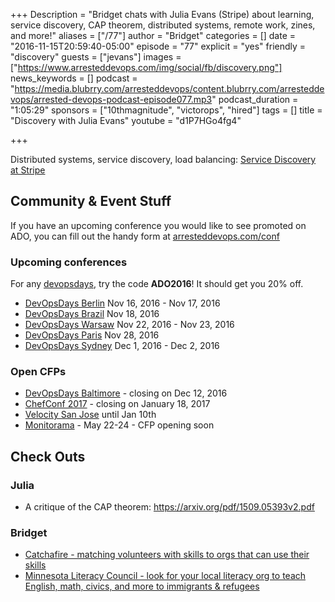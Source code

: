 +++
Description = "Bridget chats with Julia Evans (Stripe) about learning, service discovery, CAP theorem, distributed systems, remote work, zines, and more!"
aliases = ["/77"]
author = "Bridget"
categories = []
date = "2016-11-15T20:59:40-05:00"
episode = "77"
explicit = "yes"
friendly = "discovery"
guests = ["jevans"]
images = ["https://www.arresteddevops.com/img/social/fb/discovery.png"]
news_keywords = []
podcast = "https://media.blubrry.com/arresteddevops/content.blubrry.com/arresteddevops/arrested-devops-podcast-episode077.mp3"
podcast_duration = "1:05:29"
sponsors = ["10thmagnitude", "victorops", "hired"]
tags = []
title = "Discovery with Julia Evans"
youtube = "d1P7HGo4fg4"

+++

Distributed systems, service discovery, load balancing: [Service Discovery at Stripe](https://stripe.com/blog/service-discovery-at-stripe)

## Community & Event Stuff

If you have an upcoming conference you would like to see promoted on ADO, you can fill out the handy form at [arresteddevops.com/conf](https://arresteddevops.com/conf)

### Upcoming conferences

For any [devopsdays](http://devopsdays.org), try the code **ADO2016**! It should get you 20% off.

* [DevOpsDays Berlin](https://www.devopsdays.org/events/2016-berlin/welcome) Nov 16, 2016 - Nov 17, 2016
* [DevOpsDays Brazil](https://www.devopsdays.org/events/2016-brasilia/welcome) Nov 18, 2016
* [DevOpsDays Warsaw](https://www.devopsdays.org/events/2016-warsaw/welcome) Nov 22, 2016 - Nov 23, 2016
* [DevOpsDays Paris](https://www.devopsdays.org/events/2016-paris/welcome) Nov 28, 2016
* [DevOpsDays Sydney](https://www.devopsdays.org/events/2016-sydney/welcome) Dec 1, 2016 - Dec 2, 2016


### Open CFPs

* [DevOpsDays Baltimore](https://devopsdaysbaltimore2017.busyconf.com/proposals/new) - closing on Dec 12, 2016
* [ChefConf 2017](https://chefconf.chef.io) - closing on January 18, 2017
* [Velocity San Jose](http://conferences.oreilly.com/velocity/vl-ca) until Jan 10th
* [Monitorama](http://monitorama.com/#cfp) - May 22-24 - CFP opening soon



## Check Outs

### Julia
- A critique of the CAP theorem: https://arxiv.org/pdf/1509.05393v2.pdf

### Bridget
- [Catchafire - matching volunteers with skills to orgs that can use their skills](https://www.catchafire.org/)
- [Minnesota Literacy Council - look for your local literacy org to teach English, math, civics, and more to immigrants & refugees](http://mnliteracy.org/)
